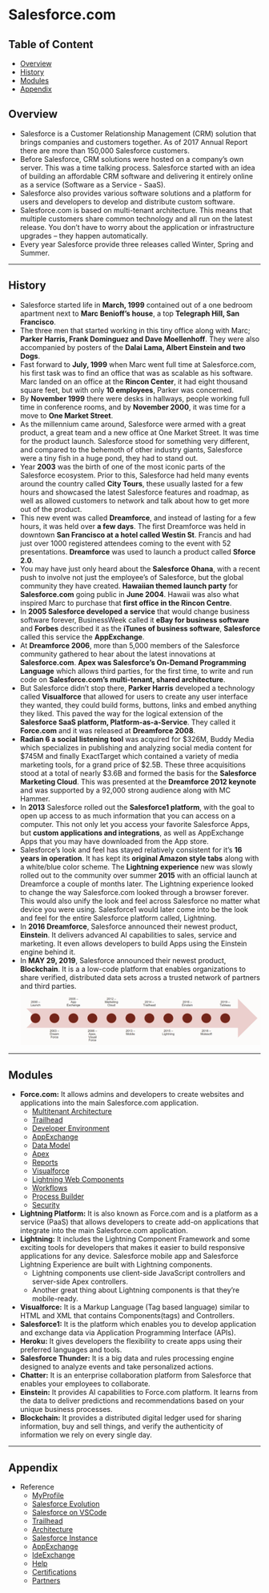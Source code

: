 # Salesforce.com

## Table of Content

- [Overview](#Overview)
- [History](#History)
- [Modules](#Modules)
- [Appendix](#Appendix)

## Overview

- Salesforce is a Customer Relationship Management (CRM) solution that brings companies and customers together. As of 2017 Annual Report there are more than 150,000 Salesforce customers.
- Before Salesforce, CRM solutions were hosted on a company’s own server. This was a time talking process. Salesforce started with an idea of building an affordable CRM software and delivering it entirely online as a service (Software as a Service - SaaS).
- Salesforce also provides various software solutions and a platform for users and developers to develop and distribute custom software.
- Salesforce.com is based on multi-tenant architecture. This means that multiple customers share common technology and all run on the latest release. You don’t have to worry about the application or infrastructure upgrades – they happen automatically.
- Every year Salesforce provide three releases called Winter, Spring and Summer.

---

## History

- Salesforce started life in **March, 1999** contained out of a one bedroom apartment next to **Marc Benioff’s house**, a top **Telegraph Hill, San Francisco**.
- The three men that started working in this tiny office along with Marc; **Parker Harris, Frank Dominguez and Dave Moellenhoff**. They were also accompanied by posters of the **Dalai Lama, Albert Einstein and two Dogs**.
- Fast forward to **July, 1999** when Marc went full time at Salesforce.com, his first task was to find an office that was as scalable as his software. Marc landed on an office at the **Rincon Center**, it had eight thousand square feet, but with only **10 employees**, Parker was concerned.
- By **November 1999** there were desks in hallways, people working full time in conference rooms, and by **November 2000**, it was time for a move to **One Market Street**.
- As the millennium came around, Salesforce were armed with a great product, a great team and a new office at One Market Street. It was time for the product launch. Salesforce stood for something very different, and compared to the behemoth of other industry giants, Salesforce were a tiny fish in a huge pond, they had to stand out.
- Year **2003** was the birth of one of the most iconic parts of the Salesforce ecosystem. Prior to this, Salesforce had held many events around the country called **City Tours**, these usually lasted for a few hours and showcased the latest Salesforce features and roadmap, as well as allowed customers to network and talk about how to get more out of the product.
- This new event was called **Dreamforce**, and instead of lasting for a few hours, it was held over **a few days**. The first Dreamforce was held in downtown **San Francisco at a hotel called Westin St**. Francis and had just over 1000 registered attendees coming to the event with 52 presentations. **Dreamforce** was used to launch a product called **Sforce 2.0**.
- You may have just only heard about the **Salesforce Ohana**, with a recent push to involve not just the employee’s of Salesforce, but the global community they have created. **Hawaiian themed launch party** for **Salesforce.com** going public in **June 2004**. Hawaii was also what inspired Marc to purchase that **first office in the Rincon Centre**.
- In **2005 Salesforce developed a service** that would change business software forever, BusinessWeek called it **eBay for business software** and **Forbes** described it as the **iTunes of business software**, **Salesforce** called this service the **AppExchange**.
- At **Dreamforce 2006**, more than 5,000 members of the Salesforce community gathered to hear about the latest innovations at **Salesforce.com**. **Apex was Salesforce’s On-Demand Programming Language** which allows third parties, for the first time, to write and run code on **Salesforce.com’s multi-tenant, shared architecture**.
- But Salesforce didn’t stop there, **Parker Harris** developed a technology called **Visualforce** that allowed for users to create any user interface they wanted, they could build forms, buttons, links and embed anything they liked. This paved the way for the logical extension of the **Salesforce SaaS platform, Platform-as-a-Service**. They called it **Force.com** and it was released at **Dreamforce 2008**.
- **Radian 6 a social listening tool** was acquired for $326M, Buddy Media which specializes in publishing and analyzing social media content for $745M and finally ExactTarget which contained a variety of media marketing tools, for a grand price of $2.5B. These three acquisitions stood at a total of nearly $3.6B and formed the basis for the **Salesforce Marketing Cloud**. This was presented at the **Dreamforce 2012 keynote** and was supported by a 92,000 strong audience along with MC Hammer.
- In **2013** Salesforce rolled out the **Salesforce1 platform**, with the goal to open up access to as much information that you can access on a computer. This not only let you access your favorite Salesforce Apps, but **custom applications and integrations**, as well as AppExchange Apps that you may have downloaded from the App store.
- Salesforce’s look and feel has stayed relatively consistent for it’s **16 years in operation**. It has kept its **original Amazon style tabs** along with a white/blue color scheme. The **Lightning experience** new was slowly rolled out to the community over summer **2015** with an official launch at Dreamforce a couple of months later. The Lightning experience looked to change the way Salesforce.com looked through a browser forever. This would also unify the look and feel across Salesforce no matter what device you were using. Salesforce1 would later come into be the look and feel for the entire Salesforce platform called, Lightning.
- In **2016 Dreamforce**, Salesforce announced their newest product, **Einstein**. It delivers advanced AI capabilities to sales, service and marketing. It even allows developers to build Apps using the Einstein engine behind it.
- In **MAY 29, 2019**, Salesforce announced their newest product, **Blockchain**. It is a a low-code platform that enables organizations to share verified, distributed data sets across a trusted network of partners and third parties.
  ![](01-Images/01-Evolution.png)

---

## Modules

- **Force.com:** It allows admins and developers to create websites and applications into the main Salesforce.com application.
  - [Multitenant Architecture](./02-Modules/01-Force.com/01-MultiTenant.md)
  - [Trailhead](./02-Modules/01-Force.com/02-TrailheadPlayground.md)
  - [Developer Environment](./02-Modules/01-Force.com/03-DeveloperEnvironment.md)
  - [AppExchange](./02-Modules/01-Force.com/04-AppExchange.md)
  - [Data Model](./02-Modules/01-Force.com/05-DataModel.md)
  - [Apex](./02-Modules/01-Force.com/06-Apex.md)
  - [Reports]()
  - [Visualforce]()
  - [Lightning Web Components](./02-Modules/01-Force.com/09-Lightning.md)
  - [Workflows]()
  - [Process Builder]()
  - [Security]()
- **Lightning Platform:** It is also known as Force.com and is a platform as a service (PaaS) that allows developers to create add-on applications that integrate into the main Salesforce.com application.
- **Lightning:** It includes the Lightning Component Framework and some exciting tools for developers that makes it easier to build responsive applications for any device. Salesforce mobile app and Salesforce Lightning Experience are built with Lightning components.
  - Lightning components use client-side JavaScript controllers and server-side Apex controllers.
  - Another great thing about Lightning components is that they’re mobile-ready.
- **Visualforce:** It is a Markup Language (Tag based language) similar to HTML and XML that contains Components(tags) and Controllers.
- **Salesforce1:** It is the platform which enables you to develop application and exchange data via Application Programming Interface (APIs).
- **Heroku:** It gives developers the flexibility to create apps using their preferred languages and tools.
- **Salesforce Thunder:** It is a big data and rules processing engine designed to analyze events and take personalized actions.
- **Chatter:** It is an enterprise collaboration platform from Salesforce that enables your employees to collaborate.
- **Einstein:** It provides AI capabilities to Force.com platform. It learns from the data to deliver predictions and recommendations based on your unique business processes.
- **Blockchain:** It provides a distributed digital ledger used for sharing information, buy and sell things, and verify the authenticity of information we rely on every single day.

---

## Appendix

- Reference
  - [MyProfile](https://trailblazer.me/id/rgaddam18)
  - [Salesforce Evolution](http://www.salesforceben.com/brief-history-salesforce-com/)
  - [Salesforce on VSCode](https://forcedotcom.github.io/salesforcedx-vscode/articles/getting-started/install)
  - [Trailhead](https://trailhead.salesforce.com/en/home)
  - [Architecture](https://developer.salesforce.com/developer-centers/architecture/)
  - [Salesforce Instance](https://trust.salesforce.com)
  - [AppExchange](https://appexchange.salesforce.com/)
  - [IdeExchange](https://success.salesforce.com/ideaSearch)
  - [Help](https://help.salesforce.com/home)
  - [Certifications](https://certification.salesforce.com/)
  - [Partners](https://partners.salesforce.com/)
